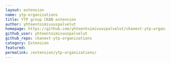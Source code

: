 ```yaml
---
layout: extension
name: ytp-organizations
title: YTP group CKAN extension
author: yhteentoimivuuspalvelut
homepage: https://github.com/yhteentoimivuuspalvelut/ckanext-ytp-organizations
github_user: yhteentoimivuuspalvelut
github_repo: ckanext-ytp-organizations
category: Extension
featured: 
permalink: /extension/ytp-organizations/
---
```



<Error getting README>
